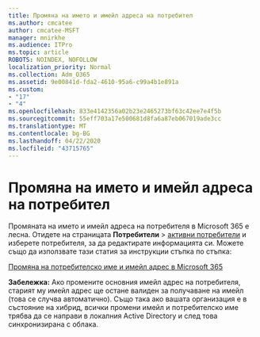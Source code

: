```yaml
---
title: Промяна на името и имейл адреса на потребител
ms.author: cmcatee
author: cmcatee-MSFT
manager: mnirkhe
ms.audience: ITPro
ms.topic: article
ROBOTS: NOINDEX, NOFOLLOW
localization_priority: Normal
ms.collection: Adm_O365
ms.assetid: 9e00841d-fda2-4610-95a6-c99a4b1e891a
ms.custom:
- "17"
- "4"
ms.openlocfilehash: 833e4142356a02b23e2465273bf63c42ee7e4f5b
ms.sourcegitcommit: 55eff703a17e500681d8fa6a87eb067019ade3cc
ms.translationtype: MT
ms.contentlocale: bg-BG
ms.lasthandoff: 04/22/2020
ms.locfileid: "43715765"
---
```

# <a name="change-a-users-name-and-email-address"></a>Промяна на името и имейл адреса на потребител

Промяната на името и имейл адреса на потребителя в Microsoft 365 е лесна. Отидете на страницата **Потребители** \> [активни потребители](https://go.microsoft.com/fwlink/p/?linkid=834822) и изберете потребителя, за да редактирате информацията си. Можете също да използвате тази статия за инструкции стъпка по стъпка:
  
[Промяна на потребителско име и имейл адрес в Microsoft 365](https://docs.microsoft.com/office365/admin/add-users/change-a-user-name-and-email-address)
  
 **Забележка:** Ако промените основния имейл адрес на потребителя, старият му имейл адрес ще остане валиден за получаване на имейл (това се случва автоматично). Също така ако вашата организация е в състояние на хибрид, всички промени имейл и потребителско име трябва да се направи в локалния Active Directory и след това синхронизирана с облака.